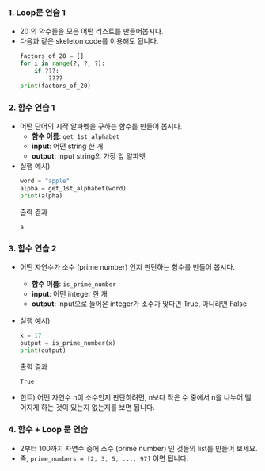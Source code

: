 ### 1. Loop문 연습 1

- 20 의 약수들을 모은 어떤 리스트를 만들어봅시다.
- 다음과 같은 skeleton code를 이용해도 됩니다.
	```python
	factors_of_20 = []
	for i in range(?, ?, ?):
	    if ???:
	        ????
	print(factors_of_20)
	```



### 2. 함수 연습 1

- 어떤 단어의 시작 알파벳을 구하는 함수를 만들어 봅시다.
    - **함수 이름**: `get_1st_alphabet`
    - **input**: 어떤 string 한 개
    - **output**: input string의 가장 앞 알파벳
- 실행 예시) 
    ```python
    word = "apple"
    alpha = get_1st_alphabet(word)
    print(alpha)
    ```
    출력 결과
    ```
    a
    ```



### 3. 함수 연습 2

- 어떤 자연수가 소수 (prime number) 인지 판단하는 함수를 만들어 봅시다.

  - **함수 이름**: `is_prime_number`
  - **input**: 어떤 integer 한 개
  - **output**: input으로 들어온 integer가 소수가 맞다면 True, 아니라면 False

- 실행 예시)

  ```python
  x = 17
  output = is_prime_number(x)
  print(output)
  ```

  출력 결과

  ```
  True
  ```

- 힌트) 어떤 자연수 n이 소수인지 판단하려면, n보다 작은 수 중에서 n을 나누어 떨어지게 하는 것이 있는지 없는지를 보면 됩니다.

  

### 4. 함수 + Loop 문 연습

- 2부터 100까지 자연수 중에 소수 (prime number) 인 것들의 list를 만들어 보세요.
- 즉, `prime_numbers = [2, 3, 5, ..., 97]` 이면 됩니다.

